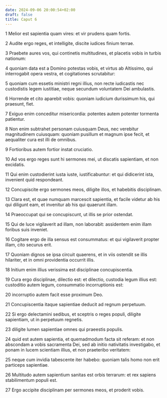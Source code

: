 ```yaml
---
date: 2024-09-06 20:00:54+02:00
draft: false
title: Caput 6
---
```





1 Melior est sapientia quam vires: et vir prudens quam fortis.

2 Audite ergo reges, et intelligite, discite iudices finium terrae.

3 Praebete aures vos, qui continetis multitudines, et placetis vobis in turbis nationum:

4 quoniam data est a Domino potestas vobis, et virtus ab Altissimo, qui interrogabit opera vestra, et cogitationes scrutabitur:

5 quoniam cum essetis ministri regni illius, non recte iudicastis nec custodistis legem iustitiae, neque secundum voluntatem Dei ambulastis.

6 Horrende et cito aparebit vobis: quoniam iudicium durissimum his, qui praesunt, fiet.

7 Exiguo enim conceditur misericordia: potentes autem potenter tormenta patientur.

8 Non enim subtrahet personam cuiusquam Deus, nec verebitur magnitudinem cuiusquam: quoniam pusillum et magnum ipse fecit, et aequaliter cura est illi de omnibus.

9 Fortioribus autem fortior instat cruciatio.

10 Ad vos ergo reges sunt hi sermones mei, ut discatis sapientiam, et non excidatis.

11 Qui enim custodierint iusta iuste, iustificabuntur: et qui didicerint ista, invenient quid respondeant.

12 Concupiscite ergo sermones meos, diligite illos, et habebitis disciplinam.

13 Clara est, et quae numquam marcescit sapientia, et facile videtur ab his qui diligunt eam, et invenitur ab his qui quaerunt illam.

14 Praeoccupat qui se concupiscunt, ut illis se prior ostendat.

15 Qui de luce vigilaverit ad illam, non laborabit: assidentem enim illam foribus suis inveniet.

16 Cogitare ergo de illa sensus est consummatus: et qui vigilaverit propter illam, cito securus erit.

17 Quoniam dignos se ipsa circuit quaerens, et in viis ostendit se illis hilariter, et in omni providentia occurrit illis.

18 Initium enim illius verissima est disciplinae concupiscentia.

19 Cura ergo disciplinae, dilectio est: et dilectio, custodia legum illius est: custoditio autem legum, consummatio incorruptionis est:

20 incorruptio autem facit esse proximum Deo.

21 Concupiscentia itaque sapientiae deducit ad regnum perpetuum.

22 Si ergo delectamini sedibus, et sceptris o reges populi, diligite sapientiam, ut in perpetuum regnetis.

23 diligite lumen sapientiae omnes qui praeestis populis.

24 quid est autem sapientia, et quemadmodum facta sit referam: et non abscondam a vobis sacramenta Dei, sed ab initio nativitatis investigabo, et ponam in lucem scientiam illius, et non praeteribo veritatem:

25 neque cum invidia tabescente iter habebo: quoniam talis homo non erit particeps sapientiae.

26 Multitudo autem sapientium sanitas est orbis terrarum: et rex sapiens stabilimentum populi est.

27 Ergo accipite disciplinam per sermones meos, et proderit vobis.

